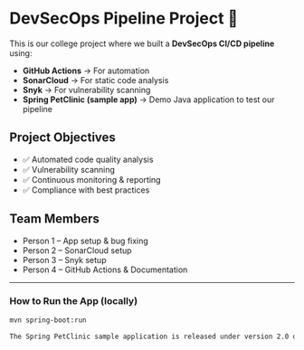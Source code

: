 # DevSecOps Pipeline Project 🚀

This is our college project where we built a **DevSecOps CI/CD pipeline** using:

- **GitHub Actions** → For automation
- **SonarCloud** → For static code analysis
- **Snyk** → For vulnerability scanning
- **Spring PetClinic (sample app)** → Demo Java application to test our pipeline

## Project Objectives
- ✅ Automated code quality analysis  
- ✅ Vulnerability scanning  
- ✅ Continuous monitoring & reporting  
- ✅ Compliance with best practices  

## Team Members
- Person 1 – App setup & bug fixing  
- Person 2 – SonarCloud setup  
- Person 3 – Snyk setup  
- Person 4 – GitHub Actions & Documentation  

---

### How to Run the App (locally)
```bash
mvn spring-boot:run

The Spring PetClinic sample application is released under version 2.0 of the [Apache License](https://www.apache.org/licenses/LICENSE-2.0).



